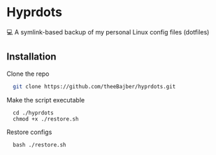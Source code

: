 
# Hyprdots

💻 A symlink-based backup of my personal Linux config files (dotfiles)


## Installation

Clone the repo

```bash
  git clone https://github.com/theeBajber/hyprdots.git
```
Make the script executable
```
  cd ./hyprdots
  chmod +x ./restore.sh
```
Restore configs
```
  bash ./restore.sh
```
